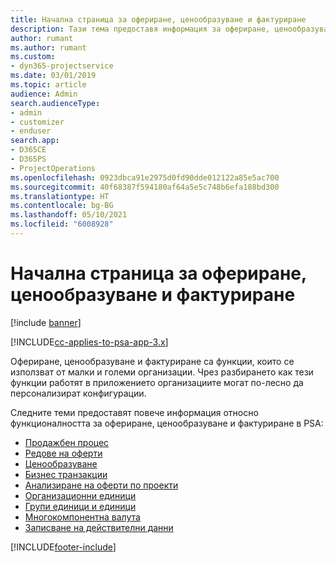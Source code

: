 ```yaml
---
title: Начална страница за офериране, ценообразуване и фактуриране
description: Тази тема предоставя информация за офериране, ценообразуване и фактуриране.
author: rumant
ms.author: rumant
ms.custom:
- dyn365-projectservice
ms.date: 03/01/2019
ms.topic: article
audience: Admin
search.audienceType:
- admin
- customizer
- enduser
search.app:
- D365CE
- D365PS
- ProjectOperations
ms.openlocfilehash: 0923dbca91e2975d0fd90dde012122a85e5ac700
ms.sourcegitcommit: 40f68387f594180af64a5e5c748b6efa188bd300
ms.translationtype: HT
ms.contentlocale: bg-BG
ms.lasthandoff: 05/10/2021
ms.locfileid: "6008928"
---
```

# <a name="quoting-pricing-and-billing-home-page"></a>Начална страница за офериране, ценообразуване и фактуриране

[!include [banner](../includes/psa-now-project-operations.md)]

[!INCLUDE[cc-applies-to-psa-app-3.x](../includes/cc-applies-to-psa-app-3x.md)]

Офериране, ценообразуване и фактуриране са функции, които се използват от малки и големи организации. Чрез разбирането как тези функции работят в приложението организациите могат по-лесно да персонализират конфигурации.

Следните теми предоставят повече информация относно функционалността за офериране, ценообразуване и фактуриране в PSA:

- [Продажбен процес](basic-sales-process.md)
- [Редове на оферти](basic-quote-lines.md)
- [Ценообразуване](basic-pricing.md)
- [Бизнес транзакции](basic-business-transactions.md)
- [Анализиране на оферти по проекти](basic-analyzing-quotes.md)
- [Организационни единици](advanced-organizational.md)
- [Групи единици и единици](advanced-units.md)
- [Многокомпонентна валута](advanced-currency.md)
- [Записване на действителни данни](advanced-actuals.md)


[!INCLUDE[footer-include](../includes/footer-banner.md)]